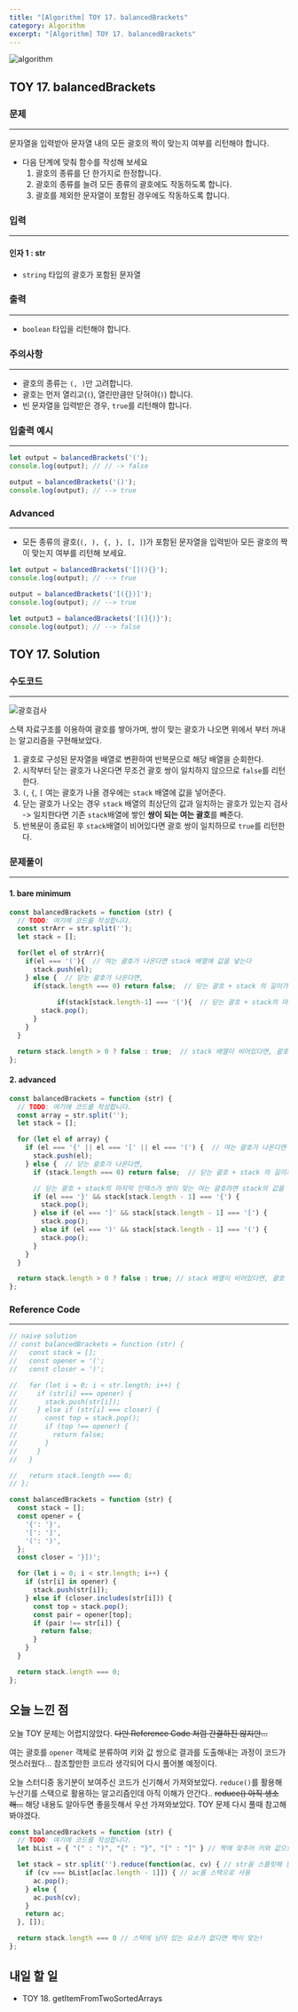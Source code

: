 ```yaml
---
title: "[Algorithm] TOY 17. balancedBrackets"
category: Algorithm
excerpt: "[Algorithm] TOY 17. balancedBrackets"
---
```


![algorithm](https://user-images.githubusercontent.com/83164003/131701318-f0ff36c4-1fcc-4f21-b978-18a9d8ec3386.jpg)
## TOY 17. balancedBrackets
### 문제
---
문자열을 입력받아 문자열 내의 모든 괄호의 짝이 맞는지 여부를 리턴해야 합니다.

- 다음 단계에 맞춰 함수를 작성해 보세요
  1. 괄호의 종류를 단 한가지로 한정합니다.
  2. 괄호의 종류를 늘려 모든 종류의 괄호에도 작동하도록 합니다.
  3. 괄호를 제외한 문자열이 포함된 경우에도 작동하도록 합니다.

### 입력
---
#### 인자 1 : str
- `string` 타입의 괄호가 포함된 문자열

### 출력
---
- `boolean` 타입을 리턴해야 합니다.

### 주의사항
---
- 괄호의 종류는 `(, )`만 고려합니다.
- 괄호는 먼저 열리고(`(`), 열린만큼만 닫혀야(`)`) 합니다.
- 빈 문자열을 입력받은 경우, `true`를 리턴해야 합니다.

### 입출력 예시
---
```javascript
let output = balancedBrackets('(');
console.log(output); // // -> false

output = balancedBrackets('()');
console.log(output); // --> true
```

### Advanced
---
- 모든 종류의 괄호(`(, ), {, }, [, ]`)가 포함된 문자열을 입력빋아 모든 괄호의 짝이 맞는지 여부를 리턴해 보세요.

```javascript
let output = balancedBrackets('[](){}');
console.log(output); // --> true

output = balancedBrackets('[({})]');
console.log(output); // --> true

let output3 = balancedBrackets('[(]{)}');
console.log(output); // --> false
```


## TOY 17. Solution
### 수도코드
---
![괄호검사](https://user-images.githubusercontent.com/83164003/133451554-bb0d995a-0513-4d13-ab11-10cac4d2a416.png)

스택 자료구조를 이용하여 괄호를 쌓아가며, 쌍이 맞는 괄호가 나오면 위에서 부터 꺼내는 알고리즘을 구현해보았다.

1. 괄호로 구성된 문자열을 배열로 변환하여 반복문으로 해당 배열을 순회한다.
2. 시작부터 닫는 괄호가 나온다면 무조건 괄호 쌍이 일치하지 않으므로 `false`를 리턴한다.
3. `(`, `{`, `[` 여는 괄호가 나올 경우에는 `stack` 배열에 값을 넣어준다.
4. 닫는 괄호가 나오는 경우 `stack` 배열의 최상단의 값과 일치하는 괄호가 있는지 검사 -> 일치한다면 기존 `stack`배열에 쌓인 **쌍이 되는 여는 괄호**를 빼준다. 
5. 반복문이 종료된 후 `stack`배열이 비어있다면 괄호 쌍이 일치하므로 `true`를 리턴한다.
### 문제풀이
---

#### 1. bare minimum

```javascript 
const balancedBrackets = function (str) {
  // TODO: 여기에 코드를 작성합니다.
  const strArr = str.split('');
  let stack = [];  

  for(let el of strArr){
    if(el === '('){  // 여는 괄호가 나온다면 stack 배열에 값을 넣는다
      stack.push(el);
    } else {  // 닫는 괄호가 나온다면,
      if(stack.length === 0) return false;  // 닫는 괄호 + stack 의 길이가 0. 즉, 첫 시작부터 닫는 괄호가 나온다면 false 리턴
      
			if(stack[stack.length-1] === '('){  // 닫는 괄호 + stack의 마지막 인덱스가 여는 괄호라면 stack의 값을 뺀다.
        stack.pop();
      }
    }
  }

  return stack.length > 0 ? false : true;  // stack 배열이 비어있다면, 괄호 쌍이 일치하므로 true 리턴.
};
```

#### 2. advanced

```javascript
const balancedBrackets = function (str) {
  // TODO: 여기에 코드를 작성합니다.
  const array = str.split('');
  let stack = [];

  for (let el of array) {
    if (el === '{' || el === '[' || el === '(') {  // 여는 괄호가 나온다면 stack 배열에 값을 넣는다
      stack.push(el);
    } else {  // 닫는 괄호가 나온다면,
      if (stack.length === 0) return false;  // 닫는 괄호 + stack 의 길이가 0. 즉, 첫 시작부터 닫는 괄호가 나온다면 false 리턴

      // 닫는 괄호 + stack의 마지막 인덱스가 쌍이 맞는 여는 괄호라면 stack의 값을 뺀다.  
      if (el === '}' && stack[stack.length - 1] === '{') {  
        stack.pop();
      } else if (el === ']' && stack[stack.length - 1] === '[') {
        stack.pop();
      } else if (el === ')' && stack[stack.length - 1] === '(') {
        stack.pop();
      }
    }
  }

  return stack.length > 0 ? false : true; // stack 배열이 비어있다면, 괄호 쌍이 일치하므로 true 리턴.
};
```
### Reference Code
---
```javascript
// naive solution
// const balancedBrackets = function (str) {
//   const stack = [];
//   const opener = '(';
//   const closer = ')';

//   for (let i = 0; i < str.length; i++) {
//     if (str[i] === opener) {
//       stack.push(str[i]);
//     } else if (str[i] === closer) {
//       const top = stack.pop();
//       if (top !== opener) {
//         return false;
//       }
//     }
//   }

//   return stack.length === 0;
// };

const balancedBrackets = function (str) {
  const stack = [];
  const opener = {
    '{': '}',
    '[': ']',
    '(': ')',
  };
  const closer = '}])';

  for (let i = 0; i < str.length; i++) {
    if (str[i] in opener) {
      stack.push(str[i]);
    } else if (closer.includes(str[i])) {
      const top = stack.pop();
      const pair = opener[top];
      if (pair !== str[i]) {
        return false;
      }
    }
  }

  return stack.length === 0;
};
```
## 오늘 느낀 점
오늘 TOY 문제는 어렵지않았다. ~~다만 Reference Code 처럼 간결하진 않지만...~~


여는 괄호를 `opener` 객체로 분류하여 키와 값 쌍으로 결과를 도출해내는 과정이 코드가 멋스러웠다...  참조할만한 코드라 생각되어 다시 풀어볼 예정이다. 

오늘 스터디중 동기분이 보여주신 코드가 신기해서 가져와보았다. `reduce()`를 활용해 누산기를 스택으로 활용하는 알고리즘인데 아직 이해가 안간다.. ~~reduce() 아직 생소해...~~  해당 내용도 알아두면 좋을듯해서 우선 가져와보았다. TOY 문제 다시 풀때 참고해봐야겠다.

```javascript
const balancedBrackets = function (str) {
  // TODO: 여기에 코드를 작성합니다.
  let bList = { "(" : ")", "{" : "}", "[" : "]" } // 짝에 맞추어 키와 값으로 객체

  let stack = str.split('').reduce(function(ac, cv) { // str을 스플릿해 한글자씩 reduce함수를 돌린다
    if (cv === bList[ac[ac.length - 1]]) { // ac를 스택으로 사용
      ac.pop();
    } else {
      ac.push(cv);
    }
    return ac;
  }, []);

  return stack.length === 0 // 스택에 남아 있는 요소가 없다면 짝이 맞는!
};
```
	
## 내일 할 일
- TOY 18. getItemFromTwoSortedArrays
